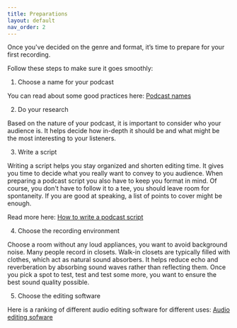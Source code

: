 ```yaml
---
title: Preparations
layout: default
nav_order: 2
---
```


Once you've decided on the genre and format, it’s time to prepare for your first recording.

Follow these steps to make sure it goes smoothly:

1. Choose a name for your podcast 

You can read about some good practices here: [Podcast names](https://podcasters.spotify.com/resources/learn/create/podcast-name.)


2. Do your research

Based on the nature of your podcast, it is important to consider who your audience is. It helps decide how in-depth it should be and what might be the most interesting to your listeners.

3. Write a script

Writing a script helps you stay organized and shorten editing time. It gives you time to decide what you really want to convey to you audience. When preparing a podcast script you also have to keep you format in mind. Of course, you don't have to follow it to a tee, you should leave room for spontaneity. If you are good at speaking, a list of points to cover might be enough. 

Read more here: [How to write a podcast script](https://podcasters.spotify.com/resources/learn/create/how-to-write-podcast-scripts )


4. Choose the recording environment

Choose a room without any loud appliances, you want to avoid background noise. Many people record in closets.  Walk-in closets are typically filled with clothes, which act as natural sound absorbers. It helps reduce echo and reverberation by absorbing sound waves rather than reflecting them. Once you pick a spot to test, test and test some more, you want to ensure the best sound quality possible.

5. Choose the editing software

Here is a ranking of different audio editing software for different uses: 
[Audio editing sofware]( https://www.fiverr.com/resources/guides/music-audio/podcast-editing-software )


